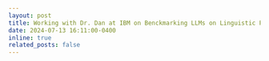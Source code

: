 ```yaml
---
layout: post
title: Working with Dr. Dan at IBM on Benckmarking LLMs on Linguistic Problems Sets
date: 2024-07-13 16:11:00-0400
inline: true
related_posts: false
---
```

